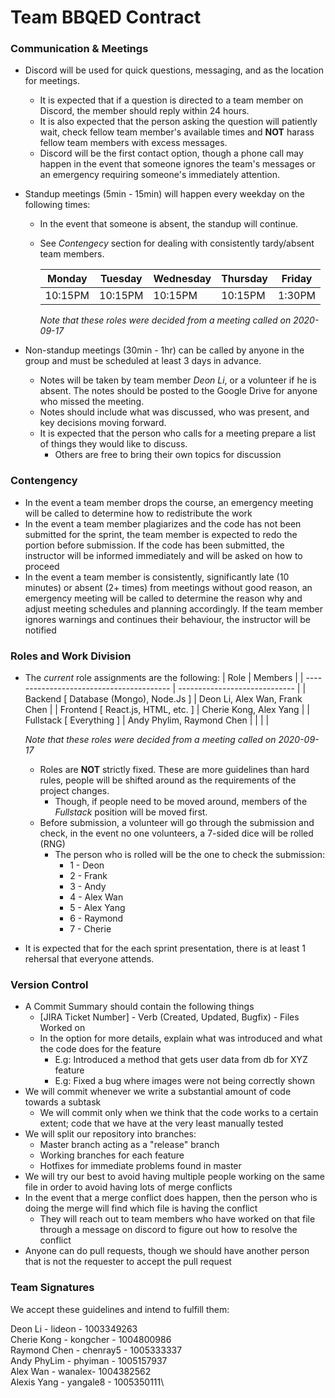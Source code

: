 Team BBQED Contract
====================

### **Communication & Meetings**

- Discord will be used for quick questions, messaging, and as the location for meetings.
    - It is expected that if a question is directed to a team member on Discord, the member should reply within 24 hours.
    - It is also expected that the person asking the question will patiently wait, check fellow team member's available times and **NOT** harass fellow team members with excess messages.
    - Discord will be the first contact option, though a phone call may happen in the event that someone ignores the team's messages or an emergency requiring someone's immediately attention.
- Standup meetings (5min - 15min) will happen every weekday on the following times:
    - In the event that someone is absent, the standup will continue.
    - See *Contengecy* section for dealing with consistently tardy/absent team members.

        | Monday  | Tuesday | Wednesday | Thursday | Friday |
        |---------|---------|-----------|----------|--------|
        | 10:15PM | 10:15PM |  10:15PM  | 10:15PM  | 1:30PM |
        *Note that these roles were decided from a meeting called on 2020-09-17*

- Non-standup meetings (30min - 1hr) can be called by anyone in the group and must be scheduled at least 3 days in advance.
    - Notes will be taken by team member *Deon Li*, or a volunteer if he is absent. The notes should be posted to the Google Drive for anyone who missed the meeting.
    - Notes should include what was discussed, who was present, and key decisions moving forward.
    - It is expected that the person who calls for a meeting prepare a list of things they would like to discuss.
        - Others are free to bring their own topics for discussion

### **Contengency**

- In the event a team member drops the course, an emergency meeting will be called to determine how to redistribute the work
- In the event a team member plagiarizes and the code has not been submitted for the sprint, the team member is expected to redo the portion before submission. If the code has been submitted, the instructor will be informed immediately and will be asked on how to proceed
- In the event a team member is consistently, significantly late (10 minutes) or absent (2+ times) from meetings without good reason, an emergency meeting will be called to determine the reason why and adjust meeting schedules and planning accordingly. If the team member ignores warnings and continues their behaviour, the instructor will be notified

### **Roles and Work Division**

- The *current* role assignments are the following:
    | Role                                     | Members                       |
    | ---------------------------------------- | ----------------------------- |
    | Backend [ Database (Mongo), Node.Js ]    | Deon Li, Alex Wan, Frank Chen |
    | Frontend [ React.js, HTML, etc. ]        | Cherie Kong, Alex Yang       |
    | Fullstack [ Everything ]                 | Andy Phylim, Raymond Chen     |
    |                                          |                               |
    
    *Note that these roles were decided from a meeting called on 2020-09-17*
    - Roles are **NOT** strictly fixed. These are more guidelines than hard rules, people will be shifted around as the requirements of the project changes.
        - Though, if people need to be moved around, members of the *Fullstack* position will be moved first.
    - Before submission, a volunteer will go through the submission and check, in the event no one volunteers, a 7-sided dice will be rolled (RNG)
        - The person who is rolled will be the one to check the submission:
            - 1 - Deon
            - 2 - Frank
            - 3 - Andy
            - 4 - Alex Wan
            - 5 - Alex Yang
            - 6 - Raymond
            - 7 - Cherie

- It is expected that for the each sprint presentation, there is at least 1 rehersal that everyone attends.

### **Version Control**

- A Commit Summary should contain the following things
    - [JIRA Ticket Number] - Verb (Created, Updated, Bugfix) - Files Worked on
    - In the option for more details, explain what was introduced and what the code does for the feature
        - E.g: Introduced a method that gets user data from db for XYZ feature
        - E.g: Fixed a bug where images were not being correctly shown
- We will commit whenever we write a substantial amount of code towards a subtask
    - We will commit only when we think that the code works to a certain extent; code that we have at the very least manually tested
- We will split our repository into branches:
    - Master branch acting as a "release" branch
    - Working branches for each feature
    - Hotfixes for immediate problems found in master
- We will try our best to avoid having multiple people working on the same file in order to avoid having lots of merge conflicts
- In the event that a merge conflict does happen, then the person who is doing the merge will find which file is having the conflict
    - They will reach out to team members who have worked on that file through a message on discord to figure out how to resolve the conflict
- Anyone can do pull requests, though we should have another person that is not the requester to accept the pull request 

### **Team Signatures**

We accept these guidelines and intend to fulfill them:

Deon Li - lideon - 1003349263\
Cherie Kong - kongcher - 1004800986\
Raymond Chen - chenray5 - 1005333337\
Andy PhyLim - phyiman - 1005157937\
Alex Wan - wanalex- 1004382562\
Alexis Yang - yangale8 - 1005350111\
